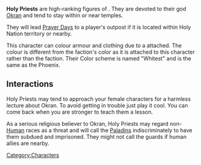 **Holy Priests** are high-ranking figures of [](02%20-%20Projects%20&%20Wikis/Kenshi/Kenshi%20Wiki/Kenshi%20Wiki%20Template/The_Holy_Nation.md). They are devoted to their god
[Okran](Okran.md "wikilink") and tend to stay within or near temples.

They will lead [Prayer Days](Prayer_Day.md "wikilink") to a player's
outpost if it is located within Holy Nation territory or nearby.

This character can colour armour and clothing due to a [](Colour_Scheme.md) attached. The colour is different from
the faction's color as it is attached to this character rather than the
faction. Their Color scheme is named "Whitest" and is the same as the
Phoenix.

## Interactions

Holy Priests may tend to approach your female characters for a harmless
lecture about Okran. To avoid getting in trouble just play it cool. You
can come back when you are stronger to teach them a lesson.

As a serious religious believer to Okran, Holy Priests may regard
non-[Human](Human.md "wikilink") races as a threat and will call the
[Paladins](Paladin.md "wikilink") indiscriminately to have them subdued and
imprisoned. They might not call the guards if human allies are nearby.

[Category:Characters](Category:Characters "wikilink")